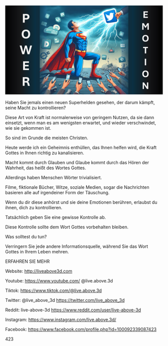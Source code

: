![Video cover image](../cover.jpg "cover photo")

Haben Sie jemals einen neuen Superhelden gesehen, der darum kämpft, seine Macht zu kontrollieren?

Diese Art von Kraft ist normalerweise von geringem Nutzen, da sie dann einsetzt, wenn man es am wenigsten erwartet, und wieder verschwindet, wie sie gekommen ist.

So sind im Grunde die meisten Christen.

Heute werde ich ein Geheimnis enthüllen, das Ihnen helfen wird, die Kraft Gottes in Ihnen richtig zu kanalisieren.

Macht kommt durch Glauben und Glaube kommt durch das Hören der Wahrheit, das heißt des Wortes Gottes.

Allerdings haben Menschen Wörter trivialisiert.

Filme, fiktionale Bücher, Witze, soziale Medien, sogar die Nachrichten basieren alle auf irgendeiner Form der Täuschung.

Wenn du dir diese anhörst und sie deine Emotionen berühren, erlaubst du ihnen, dich zu kontrollieren.

Tatsächlich geben Sie eine gewisse Kontrolle ab.

Diese Kontrolle sollte dem Wort Gottes vorbehalten bleiben.

Was solltest du tun?

Verringern Sie jede andere Informationsquelle, während Sie das Wort Gottes in Ihrem Leben mehren.

ERFAHREN SIE MEHR

Website: http://liveabove3d.com

Youtube: https://www.youtube.com/ @live.above.3d

Tiktok: https://www.tiktok.com/@live.above.3d

Twitter: @live_above_3d https://twitter.com/live_above_3d

Reddit: live-above-3d https://www.reddit.com/user/live-above-3d

Instagram: https://www.instagram.com/live.above.3d/

Facebook: https://www.facebook.com/profile.php?id=100092339087423

423